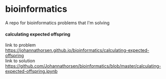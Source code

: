 # bioinformatics

A repo for bioinformatics problems that I'm solving

#### calculating expected offspring

link to problem  
https://johannathorsen.github.io/bioinformatics/calculating-expected-offspring  
link to solution
https://github.com/Johannathorsen/bioinformatics/blob/master/calculating-expected-offspring.ipynb
